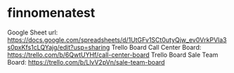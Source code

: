 # finnomenatest
Google Sheet url: https://docs.google.com/spreadsheets/d/1UtGFv1SCt0utyQjw_ev0VrkPVla3s0pxKfs1cLQYajg/edit?usp=sharing
Trello Board Call Center Board: https://trello.com/b/6QwtUYHf/call-center-board
Trello Board Sale Team Board: https://trello.com/b/LlvV2pVn/sale-team-board
